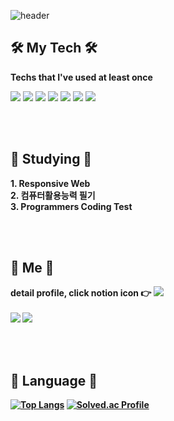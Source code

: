 ![header](https://capsule-render.vercel.app/api?type=Waving&color=auto&height=250&section=header&text=YeSol's%20Git%20Page&fontColor=404040&animation=fadeIn&fontSize=65)

<p><h2 align="left">🛠 My Tech 🛠</h2></p>

<p align="left"><b>Techs that I've used at least once</b></p>

<p align="left">
  <img src="https://img.shields.io/badge/C-A8B9CC?style=flat-square&logo=C&logoColor=white"/></a>
  <img src="https://img.shields.io/badge/Python-3766AB?style=flat-square&logo=Python&logoColor=white"/></a>
  <img src="https://img.shields.io/badge/HTML5-E34F26?style=flat-square&logo=HTML5&logoColor=white"/></a>
  <img src="https://img.shields.io/badge/CSS3-1572B6?style=flat-square&logo=CSS3&logoColor=white"/></a>
  <img src="https://img.shields.io/badge/JavaScript-F7DF1E?style=flat-square&logo=JavaScript&logoColor=white"/></a>
  <img src="https://img.shields.io/badge/MySQL-4479A1?style=flat-square&logo=MySQL&logoColor=white"/></a>
  <img src="https://img.shields.io/badge/React-61DAFB?style=flat-square&logo=React&logoColor=white"/></a>
</p>

<br>
<br>
<p><h2 align="left">📖 Studying 📖</h2></p>

<p align="left">
  <b>1. Responsive Web<br>
  <b>2. 컴퓨터활용능력 필기<br>
  <b>3. Programmers Coding Test
</p>

<br>
<br>
    
<p><h2 align="left">🐰 Me 🐰</h2></p>

<p align="left">
  detail profile, click notion icon 👉
  <a href="https://www.notion.so/Ye-sol-Lee-4eb38bdcda024907bd5dbc4105f2ba57/"><img src="https://img.shields.io/badge/Notion-000000?style=flat-square&logo=Notion&logoColor=white&link=https://www.notion.so/Ye-sol-Lee-4eb38bdcda024907bd5dbc4105f2ba57/"/></a><br><br>
  <a href="https://www.instagram.com/y_e_sol_lee/"><img src="https://img.shields.io/badge/Instagram-E4405F?style=flat-square&logo=Instagram&logoColor=white&link=https://www.instagram.com/y_e_sol_lee/"/></a>
  <a href="https://blog.naver.com/jackey6493/"><img src="https://img.shields.io/badge/Blog-20C997?style=flat-square&logo=Blogger&logoColor=white&link=https://blog.naver.com/jackey6493/"/></a>
</p>
<br>
<br>
    
    
<p><h2 align="left">🎵 Language 🎵</h2></p>
  
[![Top Langs](https://github-readme-stats.vercel.app/api/top-langs/?username=dailysound&layout=compact)](https://github.com/anuraghazra/github-readme-stats)
[![Solved.ac Profile](http://mazassumnida.wtf/api/v2/generate_badge?boj=jackey6493)](https://solved.ac/jackey6493)
    

<!-- <p><h3 align="center">📜 Certificate 📜</h3></p>

<p align="center">
  <b>1. 정보처리기사<br>
  <b>2. SQLD<br>
  <b>3. TOEIC 720
</p>
<br>
<br> -->
